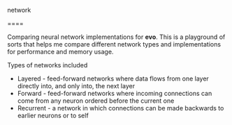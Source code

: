 network

====

Comparing neural network implementations for **evo**. This is a playground of sorts that helps me compare different network types and implementations for performance and memory usage.

Types of networks included
* Layered - feed-forward networks where data flows from one layer directly into, and only into, the next layer
* Forward - feed-forward networks where incoming connections can come from any neuron ordered before the current one
* Recurrent - a network in which connections can be made backwards to earlier neurons or to self
